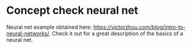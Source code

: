 # Concept check neural net 

Neural net example obtained here: https://victorzhou.com/blog/intro-to-neural-networks/.
Check it out for a great description of the basics of a neural net. 


